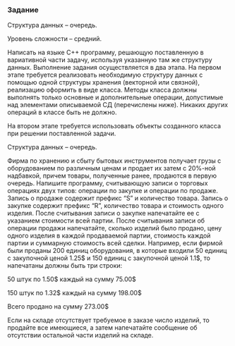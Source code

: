 ### Задание 

Структура данных – очередь.

Уровень сложности – средний. 

Написать на языке С++ программу, решающую поставленную в вариативной части задачу, используя указанную там же структуру данных. 	Выполнение задания осуществляется в два этапа. 	На первом этапе требуется реализовать необходимую структуру данных с помощью одной структуры хранения (векторной или связной), реализацию оформить в виде класса. Методы класса должны выполнять только основные и дополнительные операции, допустимые над элементами описываемой СД (перечислены ниже). Никаких других операций в классе быть не должно. 

На втором этапе требуется использовать объекты созданного класса при решении поставленной задачи. 

Структура данных – очередь. 

Фирма по хранению и сбыту бытовых инструментов получает грузы с оборудованием по различным ценам и продает их затем с 20%-ной надбавкой, причем товары, полученные ранее, продаются в первую очередь. Напишите программу, считывающую записи о торговых операциях двух типов: операции по закупке и операции по продаже. Запись о продаже содержит префикс “S” и количество товара. Запись о закупке содержит префикс “R”, количество товара и стоимость одного изделия. После считывания записи о закупке напечатайте ее с указанием стоимости всей партии. После считывания записи об операции продажи напечатайте, сколько изделий было продано, цену одного изделия в каждой продаваемой партии, стоимость каждой партии и суммарную стоимость всей сделки. Например, если фирмой были проданы 200 единиц оборудования, в которые входили 50 единиц с закупочной ценой 1.25$ и 150 единиц с закупочной ценой 1.1$, то напечатаны должны быть три строки: 

50 штук по 1.50$ каждый на сумму 75.00$

150 штук по 1.32$ каждый на сумму 	198.00$

Всего продано на сумму 273.00$ 

Если на складе отсутствует требуемое в заказе число изделий, то продайте все имеющиеся, а затем напечатайте сообщение об отсутствии остальной части изделий на складе. 
